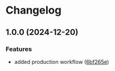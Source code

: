 # Changelog

## 1.0.0 (2024-12-20)


### Features

* added production workflow ([6bf265e](https://github.com/PatrickDegner/devops_project_app/commit/6bf265ea7f3e707c07e7054c315861d560f8ca33))
